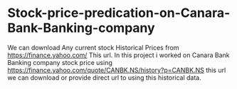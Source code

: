 # Stock-price-predication-on-Canara-Bank-Banking-company
We can download Any current stock Historical Prices from https://finance.yahoo.com/ This url.  In this project i worked on Canara Bank Banking company stock price using https://finance.yahoo.com/quote/CANBK.NS/history?p=CANBK.NS this url we can download or provide direct url to using this historical data.
